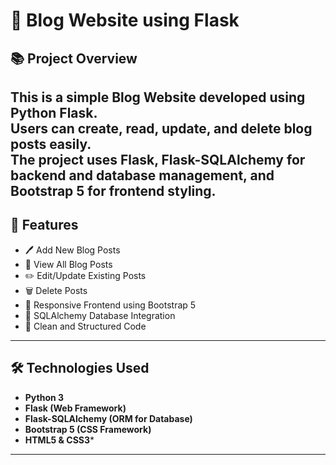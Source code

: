 # 📝 Blog Website using Flask

## 📚 Project Overview
This is a simple **Blog Website** developed using **Python Flask**.  
Users can **create**, **read**, **update**, and **delete** blog posts easily.  
The project uses **Flask**, **Flask-SQLAlchemy** for backend and database management, and **Bootstrap 5** for frontend styling.
---
## 🚀 Features
- 🖊️ Add New Blog Posts
- 📖 View All Blog Posts
- ✏️ Edit/Update Existing Posts
- 🗑️ Delete Posts
- 📱 Responsive Frontend using Bootstrap 5
- 💾 SQLAlchemy Database Integration
- 🧹 Clean and Structured Code
---
## 🛠️ Technologies Used
- **Python 3**
- **Flask (Web Framework)**
- **Flask-SQLAlchemy (ORM for Database)**
- **Bootstrap 5 (CSS Framework)**
- **HTML5 & CSS3***
---
